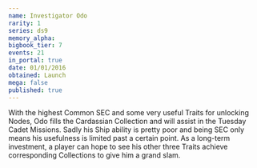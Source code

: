 ```yaml
---
name: Investigator Odo
rarity: 1
series: ds9
memory_alpha:
bigbook_tier: 7
events: 21
in_portal: true
date: 01/01/2016
obtained: Launch
mega: false
published: true
---
```


With the highest Common SEC and some very useful Traits for unlocking Nodes, Odo fills the Cardassian Collection and will assist in the Tuesday Cadet Missions. Sadly his Ship ability is pretty poor and being SEC only means his usefulness is limited past a certain point. As a long-term investment, a player can hope to see his other three Traits achieve corresponding Collections to give him a grand slam.
